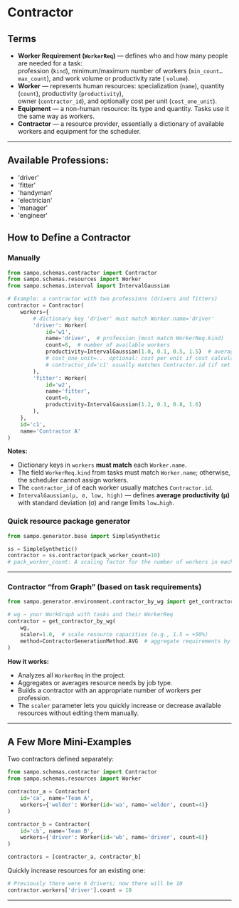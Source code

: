 # Contractor

## Terms

- **Worker Requirement (`WorkerReq`)** — defines who and how many people are needed for a task:  
  profession (`kind`), minimum/maximum number of workers (`min_count…max_count`), and work volume or productivity rate (
  `volume`).
- **Worker** — represents human resources: specialization (`name`), quantity (`count`), productivity (`productivity`),  
  owner (`contractor_id`), and optionally cost per unit (`cost_one_unit`).
- **Equipment** — a non-human resource: its type and quantity. Tasks use it the same way as workers.
- **Contractor** — a resource provider, essentially a dictionary of available workers and equipment for the scheduler.

---

## Available Professions:

- 'driver'
- 'fitter'
- 'handyman'
- 'electrician'
- 'manager'
- 'engineer'

## How to Define a Contractor

### Manually

```python
from sampo.schemas.contractor import Contractor
from sampo.schemas.resources import Worker
from sampo.schemas.interval import IntervalGaussian

# Example: a contractor with two professions (drivers and fitters)
contractor = Contractor(
    workers={
        # dictionary key 'driver' must match Worker.name='driver'
        'driver': Worker(
            id='w1',
            name='driver',  # profession (must match WorkerReq.kind)
            count=8,  # number of available workers
            productivity=IntervalGaussian(1.0, 0.1, 0.5, 1.5)  # average productivity with deviation
            # cost_one_unit=... optional: cost per unit if cost calculation is required
            # contractor_id='c1' usually matches Contractor.id (if set manually)
        ),
        'fitter': Worker(
            id='w2',
            name='fitter',
            count=6,
            productivity=IntervalGaussian(1.2, 0.1, 0.8, 1.6)
        ),
    },
    id='c1',
    name='Contractor A'
)
```

**Notes:**

* Dictionary keys in `workers` **must match** each `Worker.name`.
* The field `WorkerReq.kind` from tasks must match `Worker.name`; otherwise, the scheduler cannot assign workers.
* The `contractor_id` of each worker usually matches `Contractor.id`.
* `IntervalGaussian(μ, σ, low, high)` — defines **average productivity (μ)** with standard deviation (σ) and range
  limits `low…high`.

### Quick resource package generator

```python
from sampo.generator.base import SimpleSynthetic

ss = SimpleSynthetic()
contractor = ss.contractor(pack_worker_count=10)
# pack_worker_count: A scaling factor for the number of workers in each profession
```

---

### Contractor “from Graph” (based on task requirements)

```python
from sampo.generator.environment.contractor_by_wg import get_contractor_by_wg, ContractorGenerationMethod

# wg — your WorkGraph with tasks and their WorkerReq
contractor = get_contractor_by_wg(
    wg,
    scaler=1.0,  # scale resource capacities (e.g., 1.5 = +50%)
    method=ContractorGenerationMethod.AVG  # aggregate requirements by average
)
```

**How it works:**

* Analyzes all `WorkerReq` in the project.
* Aggregates or averages resource needs by job type.
* Builds a contractor with an appropriate number of workers per profession.
* The `scaler` parameter lets you quickly increase or decrease available resources without editing them manually.

---

## A Few More Mini-Examples

Two contractors defined separately:

```python
from sampo.schemas.contractor import Contractor
from sampo.schemas.resources import Worker

contractor_a = Contractor(
    id='ca', name='Team A',
    workers={'welder': Worker(id='wa', name='welder', count=4)}
)

contractor_b = Contractor(
    id='cb', name='Team B',
    workers={'driver': Worker(id='wb', name='driver', count=6)}
)

contractors = [contractor_a, contractor_b]
```

Quickly increase resources for an existing one:

```python
# Previously there were 6 drivers; now there will be 10
contractor.workers['driver'].count = 10
```

---
